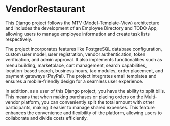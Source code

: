 # VendorRestaurant
This Django project follows the MTV (Model-Template-View) architecture 
and includes the development of an Employee Directory and TODO App, allowing users to manage employee information and create task lists respectively.

The project incorporates features like PostgreSQL database configuration, 
custom user model, user registration, vendor authentication, token verification, 
and admin approval. 
It also implements functionalities such as menu building, marketplace, cart management,
search capabilities, location-based search,  business hours, tax modules, order placement, 
and payment gateways (PayPal). 
The project integrates email templates and ensures a mobile-friendly design 
for a seamless user experience.

In addition, as a user of this Django project, you have the ability to split bills. 
This means that when making purchases or placing orders on the Multi-vendor platform, 
you can conveniently split the total amount with other participants, making it easier 
to manage shared expenses. This feature enhances the convenience and flexibility of 
the platform, allowing users to collaborate and divide costs efficiently.

